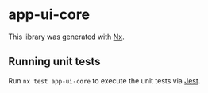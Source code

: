# app-ui-core

This library was generated with [Nx](https://nx.dev).

## Running unit tests

Run `nx test app-ui-core` to execute the unit tests via [Jest](https://jestjs.io).
